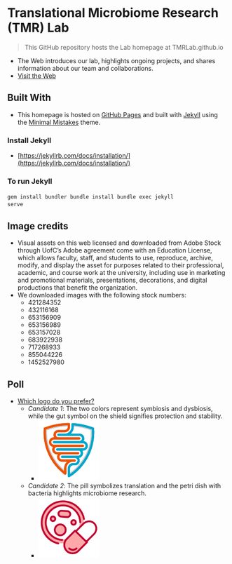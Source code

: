 # Translational Microbiome Research (TMR) Lab
 > This GitHub repository hosts the Lab homepage at TMRLab.github.io

  * The Web introduces our lab, highlights ongoing projects, and shares information about our team and collaborations. 
  * [Visit the Web](https://TMRLab.github.io/)

## Built With
  * This homepage is hosted on [GitHub Pages](https://docs.github.com/en/pages) and built with [Jekyll](https://jekyllrb.com/) using the [Minimal Mistakes](https://mmistakes.github.io/minimal-mistakes/) theme.

### Install Jekyll
  * [https://jekyllrb.com/docs/installation/](https://jekyllrb.com/docs/installation/)

### To run Jekyll
<code>gem install bundler
bundle install
bundle exec jekyll serve</code>

## Image credits
  * Visual assets on this web licensed and downloaded from Adobe Stock through UofC’s Adobe agreement come with an Education License, which allows faculty, staff, and students to use, reproduce, archive, modify, and display the asset for purposes related to their professional, academic, and course work at the university, including use in marketing and promotional materials, presentations, decorations, and digital productions that benefit the organization.
  * We downloaded images with the following stock numbers:
    * 421284352
    * 432116168
    * 653156909
    * 653156989
    * 653157028
    * 683922938
    * 717268933
    * 855044226
    * 1452527980

## Poll
  * [Which logo do you prefer?](https://linkto.run/p/RUCVX48S)
    * _Candidate 1_: The two colors represent symbiosis and dysbiosis, while the gut symbol on the shield signifies protection and stability.
      * ![Candidate1](assets/images/logo_Lab_1.png)
    * _Candidate 2_: The pill symbolizes translation and the petri dish with bacteria highlights microbiome research.
      * ![Candidate2](assets/images/logo_Lab_2.png)
